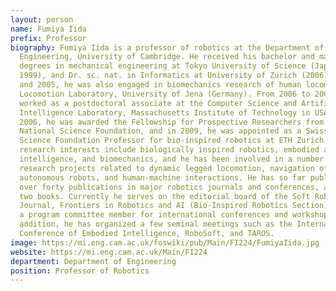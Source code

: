 ```yaml
---
layout: person
name: Fumiya Iida
prefix: Professor
biography: Fumiya Iida is a professor of robotics at the Department of
  Engineering, University of Cambridge. He received his bachelor and master
  degrees in mechanical engineering at Tokyo University of Science (Japan,
  1999), and Dr. sc. nat. in Informatics at University of Zurich (2006). In 2004
  and 2005, he was also engaged in biomechanics research of human locomotion at
  Locomotion Laboratory, University of Jena (Germany). From 2006 to 2009, he
  worked as a postdoctoral associate at the Computer Science and Artificial
  Intelligence Laboratory, Massachusetts Institute of Technology in USA. In
  2006, he was awarded the Fellowship for Prospective Researchers from the Swiss
  National Science Foundation, and in 2009, he was appointed as a Swiss National
  Science Foundation Professor for bio-inspired robotics at ETH Zurich. His
  research interests include biologically inspired robotics, embodied artificial
  intelligence, and biomechanics, and he has been involved in a number of
  research projects related to dynamic legged locomotion, navigation of
  autonomous robots, and human-machine interactions. He has so far published
  over forty publications in major robotics journals and conferences, and edited
  two books. Currently he serves on the editorial board of the Soft Robotics
  Journal, Frontiers in Robotics and AI (Bio-Inspired Robotics Section), and as
  a program committee member for international conferences and workshops. In
  addition, he has organized a few seminal meetings such as the International
  Conference of Embodied Intelligence, RoboSoft, and TAROS.
image: https://mi.eng.cam.ac.uk/foswiki/pub/Main/FI224/FumiyaIida.jpg
website: https://mi.eng.cam.ac.uk/Main/FI224
department: Department of Engineering
position: Professor of Robotics
---
```

